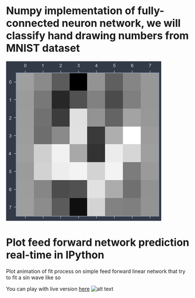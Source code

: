 # Numpy implementation of fully-connected neuron network, we will classify hand drawing numbers from MNIST dataset
![Number 4](/mnist.png)


# Plot feed forward network prediction real-time in IPython
Plot animation of fit process on simple feed forward linear network that try to fit a sin wave like so

You can play with live version [here](https://colab.research.google.com/github/huybik/animation_ipython/blob/main/pyplot_animation_ipython.ipynb)
![alt text](/animation.gif)

